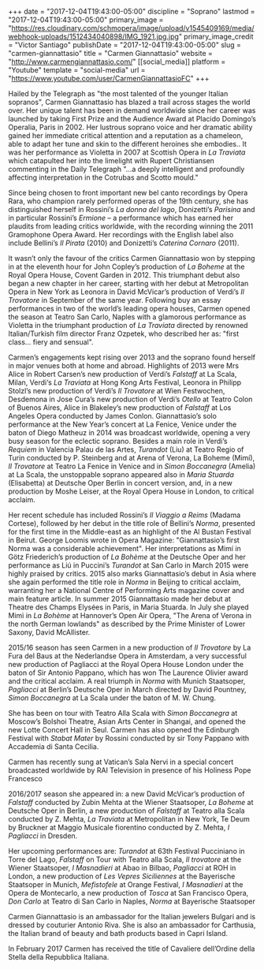+++
date = "2017-12-04T19:43:00-05:00"
discipline = "Soprano"
lastmod = "2017-12-04T19:43:00-05:00"
primary_image = "https://res.cloudinary.com/schmopera/image/upload/v1545409169/media/webhook-uploads/1512434040898/IMG_1921.jpg.jpg"
primary_image_credit = "Victor Santiago"
publishDate = "2017-12-04T19:43:00-05:00"
slug = "carmen-giannattasio"
title = "Carmen Giannattasio"
website = "http://www.carmengiannattasio.com/"
[[social_media]]
platform = "Youtube"
template = "social-media"
url = "https://www.youtube.com/user/CarmenGiannattasioFC"
+++

Hailed by the Telegraph as "the most talented of the younger Italian sopranos", Carmen Giannattasio has blazed a trail across stages the world over. Her unique talent has been in demand worldwide since her career was launched by taking First Prize and the Audience Award at Placido Domingo’s Operalia, Paris in 2002. Her lustrous soprano voice and her dramatic ability gained her immediate critical attention and a reputation as a chameleon, able to adapt her tune and skin to the different heroines she embodies.. It was her performance as Violetta in 2007 at Scottish Opera in *La Traviata* which catapulted her into the limelight with Rupert Christiansen commenting in the Daily Telegraph "…a deeply intelligent and profoundly affecting interpretation in the Cotrubas and Scotto mould."

Since being chosen to front important new bel canto recordings by Opera Rara, who champion rarely performed operas of the 19th century, she has distinguished herself in Rossini’s *La donna del lago*, Donizetti’s *Parisina* and in particular Rossini’s *Ermione* – a performance which has earned her plaudits from leading critics worldwide, with the recording winning the 2011 Gramophone Opera Award. Her recordings with the English label also include Bellini’s *Il Pirata* (2010) and Donizetti’s *Caterina Cornaro* (2011).

It wasn’t only the favour of the critics Carmen Giannattasio won by stepping in at the eleventh hour for John Copley’s production of *La Boheme* at the Royal Opera House, Covent Garden in 2012. This triumphant debut also began a new chapter in her career, starting with her debut at Metropolitan Opera in New York as Leonora in David McVicar’s production of Verdi’s *Il Trovatore* in September of the same year. Following buy an essay performances in two of the world’s leading opera houses, Carmen opened the season at Teatro San Carlo, Naples with a glamorous performance as Violetta in the triumphant production of *La Traviata* directed by renowned Italian/Turkish film director Franz Ozpetek, who described her as: "first class… fiery and sensual".

Carmen’s engagements kept rising over 2013 and the soprano found herself in major venues both at home and abroad. Highlights of 2013 were Mrs Alice in Robert Carsen’s new production of Verdi’s *Falstaff* at La Scala, Milan, Verdi‘s *La Traviata* at Hong Kong Arts Festival, Leonora in Philipp Stolzl’s new production of Verdi’s *Il Trovatore* at Wien Festwochen, Desdemona in Jose Cura’s new production of Verdi’s *Otello* at Teatro Colon of Buenos Aires, Alice in Blakeley’s new production of *Falstaff* at Los Angeles Opera conducted by James Conlon. Giannattasio’s solo performance at the New Year’s concert at La Fenice, Venice under the baton of Diego Matheuz in 2014 was broadcast worldwide, opening a very busy season for the eclectic soprano. Besides a main role in Verdi’s *Requiem* in Valencia Palau de las Artes, *Turandot* (Liu) at Teatro Regio of Turin conducted by P. Steinberg and at Arena of Verona, La Boheme (Mimí), *Il Trovatore* at Teatro La Fenice in Venice and in *Simon Boccanegra* (Amelia) at La Scala, the unstoppable soprano appeared also in *Maria Stuarda* (Elisabetta)  at Deutsche Oper Berlin in concert version, and, in a new production by Moshe Leiser, at the Royal Opera House in London, to critical acclaim.

Her recent schedule has included  Rossini’s *Il Viaggio a Reims* (Madama Cortese), followed by her debut in the title role of Bellini’s *Norma*, presented for the first time in the Middle-east as an highlight of the Al Bustan Festival in Beirut. George Loomis wrote in Opera Magazine: "Giannattasio’s first Norma was a considerable achievement". Her interpretations as Mimí in Götz Friederich’s production of *La Bohème* at the Deutsche Oper and her performance as Liú in Puccini’s *Turandot* at San Carlo in March 2015 were highly praised by critics. 2015 also marks Giannattasio’s debut in Asia where she again performed the title role in *Norma* in Beijing to critical acclaim, warranting her a National Centre of Performing Arts magazine cover and main feature article. In summer 2015 Giannattasio made her debut at Theatre des Champs Elysées in Paris, in Maria Stuarda. In July she played Mimì in *La Bohème* at Hannover’s Open Air Opera, "The Arena of Verona in the north German lowlands" as described by the Prime Minister of Lower Saxony, David McAllister.

2015/16 season has seen Carmen in a new production of *Il Trovatore* by La Fura del Baus at the Nederlandse Opera in Amsterdam, a very successful new production of Pagliacci at the Royal Opera House London under the baton of Sir Antonio Pappano, which has won The Laurence Olivier award and the critical acclaim. A real triumph in *Norma* with Munich Staatsoper, *Pagliacci* at Berlin’s Deutsche Oper in March directed by David Pountney, *Simon Boccanegra* at La Scala under the baton of M. W. Chung.

She has been on tour with Teatro Alla Scala with *Simon Boccanegra* at Moscow’s Bolshoi Theatre,  Asian Arts Center in Shangai, and opened the new Lotte Concert Hall in Seul. Carmen has also opened the Edinburgh Festival with *Stabat Mater* by Rossini conducted by sir Tony Pappano with Accademia di Santa Cecilia.

Carmen has recently sung at Vatican’s Sala Nervi in a special concert broadcasted worldwide by RAI Television in presence of his Holiness Pope Francesco

2016/2017 season she appeared in: a new David McVicar’s production of *Falstaff* conducted by Zubin Mehta at the Wiener Staatsoper, *La Boheme* at Deutsche Oper in Berlin, a new production of *Falstaff* at Teatro alla Scala conducted by Z. Mehta, *La Traviata* at Metropolitan in New York, Te Deum by Bruckner at Maggio Musicale fiorentino conducted by Z. Mehta,  *I Pagliacci* in Dresden.

Her upcoming performances are: *Turandot* at 63th Festival Pucciniano in Torre del Lago, *Falstaff* on Tour with Teatro alla Scala, *Il trovatore* at the Wiener Staatsoper, *I Masnadieri* at Abao in Bilbao, *Pagliacci* at ROH in London, a new production of *Les Vepres Siciliennes* at the Bayerische Staatsoper in Munich, *Mefistofele* at Orange Festival, *I Masnadieri* at the Opera de Montecarlo, a new production of *Tosca* at San Francisco Opera, *Don Carlo* at Teatro di San Carlo in Naples, *Norma* at Bayerische Staatsoper

Carmen Giannattasio is an ambassador for the Italian jewelers Bulgari and is dressed by couturier Antonio Riva. She is also an ambassador for Carthusia, the Italian brand of beauty and bath products based in Capri Island.

In February 2017 Carmen has received the title of Cavaliere dell’Ordine della Stella della Repubblica Italiana.
